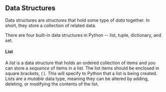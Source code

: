 ## Data Structures

Data structures are *structures* that hold some type of *data* together.  In short, they store a collection of related data.

There are four built-in data structures in Python -- list, tuple, dictionary, and set.

#### List

A *list* is a data structure that holds an ordered collection of items and you can store a *sequence* of items in a list.  The list items should be enclosed in square brackets, `[]`.  This will specify to Python that a list is being created.  Lists are a *mutable* data type, meaning they can be altered by adding, deleting, or modifying the contents of the list.

